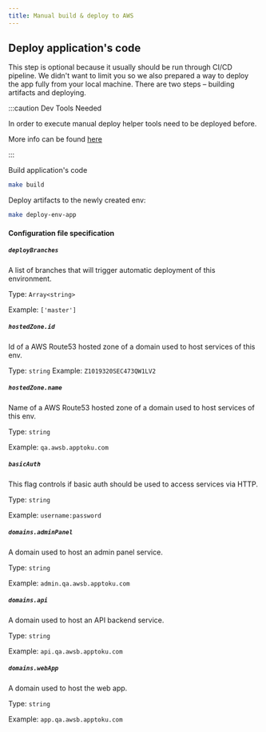 ```yaml
---
title: Manual build & deploy to AWS
---
```

## Deploy application's code

This step is optional because it usually should be run through CI/CD pipeline. We didn't want to limit you so we also
prepared a way to deploy the app fully from your local machine. There are two steps – building artifacts and deploying.


:::caution Dev Tools Needed

In order to execute manual deploy helper tools need to be deployed before. 

More info can be found [here](/features/dev-tools/global-tools)

:::


Build application's code

```sh
make build
```

Deploy artifacts to the newly created env:

```sh
make deploy-env-app
```

#### Configuration file specification

##### `deployBranches`

A list of branches that will trigger automatic deployment of this environment.

Type: `Array<string>`

Example: `['master']`

##### `hostedZone.id`

Id of a AWS Route53 hosted zone of a domain used to host services of this env.

Type: `string`
Example: `Z1019320SEC473QW1LV2`

##### `hostedZone.name`

Name of a AWS Route53 hosted zone of a domain used to host services of this env.

Type: `string`

Example: `qa.awsb.apptoku.com`

##### `basicAuth`

This flag controls if basic auth should be used to access services via HTTP.

Type: `string`

Example: `username:password`

##### `domains.adminPanel`

A domain used to host an admin panel service.

Type: `string`

Example: `admin.qa.awsb.apptoku.com`

##### `domains.api`

A domain used to host an API backend service.

Type: `string`

Example: `api.qa.awsb.apptoku.com`

##### `domains.webApp`

A domain used to host the web app.

Type: `string`

Example: `app.qa.awsb.apptoku.com`
